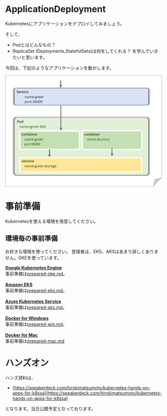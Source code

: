 <style>
.tablelines table, .tablelines td, .tablelines th {
  border: 2px solid black;
  padding: 3px; 
}
</style>

# ApplicationDeployment
Kubernetesにアプリケーションをデプロイしてみましょう。

そして、
 - Podとはどんなもの？
 - ReplicaSet (Deployments,StatefulSets)は何をしてくれる？
を学んでいきたいと思います。

今回は、下記のようなアプリケーションを動かします。

![image](../images/No1-app-overview.png)


# 事前準備

Kubernetesを使える環境を用意してください。

## 環境毎の事前準備

お好きな環境を使ってください。
登壇者は、EKS、AKSはあまり詳しくありません。GKEを使っています。

**[Google Kubernetes Engine](https://cloud.google.com/kubernetes-engine/)**<br>
 事前準備は[prepared-gke.md](./prepared-gke.md)。
<br>
<br>
**[Amazon EKS](https://aws.amazon.com/jp/eks/)**<br>
 事前準備は[prepared-eks.md](./prepared-eks.md)。
<br>
<br>
**[Azure Kubernetes Service](https://azure.microsoft.com/ja-jp/services/kubernetes-service/)**<br>
事前準備は[prepared-aks.md](./prepared-aks.md)。
<br>
<br>
**[Docker for Windows](https://docs.docker.com/docker-for-windows/)**<br>
事前準備は[prepared-win.md](./prepared-win.md)。
<br>
<br>
**[Docker for Mac](https://docs.docker.com/docker-for-mac/)**<br>
事前準備は[prepared-mac.md](./prepared-mac.md) 



# ハンズオン

ハンズ資料は、

- [https://speakerdeck.com/hirokimatsumoto/kubernetes-hands-on-apps-for-k8ssa](https://speakerdeck.com/hirokimatsumoto/kubernetes-hands-on-apps-for-k8ssa)

となります。当日公開予定となっております。
